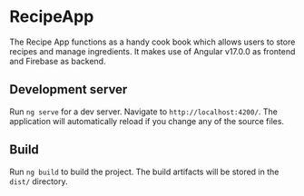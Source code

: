 # RecipeApp
The Recipe App functions as a handy cook book which allows users to store recipes and manage ingredients. It makes use of Angular v17.0.0 as frontend and Firebase as backend.

## Development server

Run `ng serve` for a dev server. Navigate to `http://localhost:4200/`. The application will automatically reload if you change any of the source files.

## Build

Run `ng build` to build the project. The build artifacts will be stored in the `dist/` directory.
